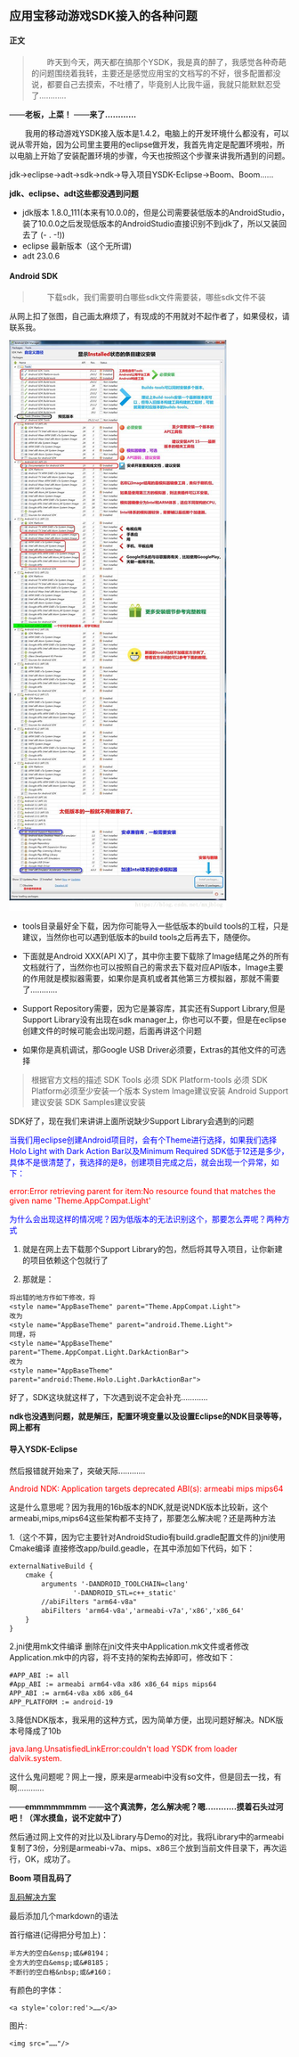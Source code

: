 ## 应用宝移动游戏SDK接入的各种问题 ##

#### 正文 ####

> &emsp;&emsp;昨天到今天，两天都在搞那个YSDK，我是真的醉了，我感觉各种奇葩的问题围绕着我转，主要还是感觉应用宝的文档写的不好，很多配置都没说，都要自己去摸索，不吐槽了，毕竟别人比我牛逼，我就只能默默忍受了…………

——**老板，上菜！**
——**来了…………**

&emsp;&emsp;我用的移动游戏YSDK接入版本是1.4.2，电脑上的开发环境什么都没有，可以说从零开始，因为公司里主要用的eclipse做开发，我首先肯定是配置环境啦，所以电脑上开始了安装配置环境的步骤，今天也按照这个步骤来讲我所遇到的问题。

jdk->eclipse->adt->sdk->ndk->导入项目YSDK-Eclipse->Boom、Boom……

**jdk、eclipse、adt这些都没遇到问题**

- jdk版本 1.8.0_111(本来有10.0.0的，但是公司需要装低版本的AndroidStudio，装了10.0.0之后发现低版本的AndroidStudio直接识别不到jdk了，所以又装回去了 (- . -!))
- eclipse 最新版本（这个无所谓)
- adt 23.0.6

#### Android SDK ####

> &emsp;&emsp;下载sdk，我们需要明白哪些sdk文件需要装，哪些sdk文件不装

从网上扣了张图，自己画太麻烦了，有现成的不用就对不起作者了，如果侵权，请联系我。

<img src="./sdk_manager.jpg" alt="sdk图片不见了"/>

- tools目录最好全下载，因为你可能导入一些低版本的build tools的工程，只是建议，当然你也可以遇到低版本的build tools之后再去下，随便你。

- 下面就是Android XXX(API X)了，其中你主要下载除了Image结尾之外的所有文档就行了，当然你也可以按照自己的需求去下载对应API版本，Image主要的作用就是模拟器需要，如果你是真机或者其他第三方模拟器，那就不需要了…………

- Support Repository需要，因为它是兼容库，其实还有Support Library,但是Support Library没有出现在sdk manager上，你也可以不要，但是在eclipse创建文件的时候可能会出现问题，后面再讲这个问题

- 如果你是真机调试，那Google USB Driver必须要，Extras的其他文件的可选择

> 根据官方文档的描述
SDK Tools 必须
SDK Platform-tools 必须
SDK Platform必须至少安装一个版本
System Image建议安装
Android Support建议安装
SDK Samples建议安装

SDK好了，现在我们来讲讲上面所说缺少Support Library会遇到的问题

<a style='color:blue'>当我们用eclipse创建Android项目时，会有个Theme进行选择，如果我们选择Holo Light with Dark Action Bar以及Minimum Required SDK低于12还是多少，具体不是很清楚了，我选择的是8，创建项目完成之后，就会出现一个异常，如下：</a>

<a style='color:red'>error:Error retrieving parent for item:No resource found that matches the given name 'Theme.AppCompat.Light'</a>

<a style='color:blue'>为什么会出现这样的情况呢？因为低版本的无法识别这个，那要怎么弄呢？两种方式</a>

1. 就是在网上去下载那个Support Library的包，然后将其导入项目，让你新建的项目依赖这个包就行了

2. 那就是：
```
将出错的地方作如下修改，将
<style name="AppBaseTheme" parent="Theme.AppCompat.Light">
改为
<style name="AppBaseTheme" parent="android.Theme.Light">
同理，将
<style name="AppBaseTheme" parent="Theme.AppCompat.Light.DarkActionBar">
改为
<style name="AppBaseTheme" parent="android:Theme.Holo.Light.DarkActionBar">
```

好了，SDK这块就这样了，下次遇到说不定会补充…………

**ndk也没遇到问题，就是解压，配置环境变量以及设置Eclipse的NDK目录等等，网上都有**

#### 导入YSDK-Eclipse ####

然后报错就开始来了，突破天际…………

<a style='color:red'>Android NDK: Application targets deprecated ABI(s): armeabi mips mips64</a>

这是什么意思呢？因为我用的16b版本的NDK,就是说NDK版本比较新，这个armeabi,mips,mips64这些架构都不支持了，那要怎么解决呢？还是两种方法

1.（这个不算，因为它主要针对AndroidStudio有build.gradle配置文件的)jni使用Cmake编译
直接修改app/build.geadle，在其中添加如下代码，如下：
```
externalNativeBuild {
	cmake {
		arguments '-DANDROID_TOOLCHAIN=clang'
				'-DANDROID_STL=c++_static'
		//abiFilters "arm64-v8a"
		abiFilters 'arm64-v8a','armeabi-v7a','x86','x86_64'
	}
}
```

2.jni使用mk文件编译
删除在jni文件夹中Application.mk文件或者修改Application.mk中的内容，将不支持的架构去掉即可，修改如下：

```
#APP_ABI := all
#App_ABI := armeabi arm64-v8a x86 x86_64 mips mips64
APP_ABI := arm64-v8a x86 x86_64
APP_PLATFORM := android-19
```

3.降低NDK版本，我采用的这种方式，因为简单方便，出现问题好解决。NDK版本号降成了10b

<a style='color:red'>java.lang.UnsatisfiedLinkError:couldn't load YSDK from loader dalvik.system.</a>

这什么鬼问题呢？网上一搜，原来是armeabi中没有so文件，但是回去一找，有啊…………

——**emmmmmmmm**
——**这个真流弊，怎么解决呢？嗯…………摸着石头过河吧！（浑水摸鱼，说不定就中了）**

然后通过网上文件的对比以及Library与Demo的对比，我将Library中的armeabi复制了3份，分别是armeabi-v7a、mips、x86三个放到当前文件目录下，再次运行，OK，成功了。

**Boom 项目乱码了**

<a href="https://blog.csdn.net/raniy_black_dog/article/details/52403735">乱码解决方案</a>

最后添加几个markdown的语法

首行缩进(记得把分号加上)：

	半方大的空白&ensp;或&#8194；
	全方大的空白&emsp;或&#8185；
	不断行的空白格&nbsp;或&#160；

有颜色的字体：

	<a style='color:red'>……</a>

图片:

	<img src="……"/>
